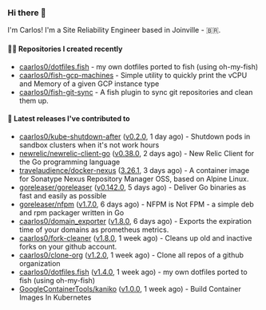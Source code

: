### Hi there 👋

I'm Carlos! I'm a Site Reliability Engineer based in Joinville - 🇧🇷.

#### 👨‍💻 Repositories I created recently

- [caarlos0/dotfiles.fish](https://github.com/caarlos0/dotfiles.fish) - my own dotfiles ported to fish (using oh-my-fish)
- [caarlos0/fish-gcp-machines](https://github.com/caarlos0/fish-gcp-machines) - Simple utility to quickly print the vCPU and Memory of a given GCP instance type
- [caarlos0/fish-git-sync](https://github.com/caarlos0/fish-git-sync) - A fish plugin to sync git repositories and clean them up.

#### 🚀 Latest releases I've contributed to

- [caarlos0/kube-shutdown-after](https://github.com/caarlos0/kube-shutdown-after) ([v0.2.0](https://github.com/caarlos0/kube-shutdown-after/releases/tag/v0.2.0), 1 day ago) - Shutdown pods in sandbox clusters when it&#39;s not work hours
- [newrelic/newrelic-client-go](https://github.com/newrelic/newrelic-client-go) ([v0.38.0](https://github.com/newrelic/newrelic-client-go/releases/tag/v0.38.0), 2 days ago) - New Relic Client for the Go programming language
- [travelaudience/docker-nexus](https://github.com/travelaudience/docker-nexus) ([3.26.1](https://github.com/travelaudience/docker-nexus/releases/tag/3.26.1), 3 days ago) - A container image for Sonatype Nexus Repository Manager OSS, based on Alpine Linux.
- [goreleaser/goreleaser](https://github.com/goreleaser/goreleaser) ([v0.142.0](https://github.com/goreleaser/goreleaser/releases/tag/v0.142.0), 5 days ago) - Deliver Go binaries as fast and easily as possible
- [goreleaser/nfpm](https://github.com/goreleaser/nfpm) ([v1.7.0](https://github.com/goreleaser/nfpm/releases/tag/v1.7.0), 6 days ago) - NFPM is Not FPM - a simple deb and rpm packager written in Go
- [caarlos0/domain_exporter](https://github.com/caarlos0/domain_exporter) ([v1.8.0](https://github.com/caarlos0/domain_exporter/releases/tag/v1.8.0), 6 days ago) - Exports the expiration time of your domains as prometheus metrics.
- [caarlos0/fork-cleaner](https://github.com/caarlos0/fork-cleaner) ([v1.8.0](https://github.com/caarlos0/fork-cleaner/releases/tag/v1.8.0), 1 week ago) - Cleans up old and inactive forks on your github account.
- [caarlos0/clone-org](https://github.com/caarlos0/clone-org) ([v1.2.0](https://github.com/caarlos0/clone-org/releases/tag/v1.2.0), 1 week ago) - Clone all repos of a github organization
- [caarlos0/dotfiles.fish](https://github.com/caarlos0/dotfiles.fish) ([v1.4.0](https://github.com/caarlos0/dotfiles.fish/releases/tag/v1.4.0), 1 week ago) - my own dotfiles ported to fish (using oh-my-fish)
- [GoogleContainerTools/kaniko](https://github.com/GoogleContainerTools/kaniko) ([v1.0.0](https://github.com/GoogleContainerTools/kaniko/releases/tag/v1.0.0), 1 week ago) - Build Container Images In Kubernetes
